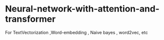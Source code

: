 # Neural-network-with-attention-and-transformer
For TextVectorization ,Word-embedding , Naive bayes , word2vec, etc
